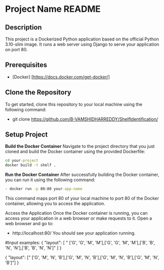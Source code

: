 # Project Name README

## Description

This project is a Dockerized Python application based on the official Python 3.10-slim image. It runs a web server using Django to serve your application on port 80.

## Prerequisites

- [Docker] [https://docs.docker.com/get-docker/]


## Clone the Repository
To get started, clone this repository to your local machine using the following command:

- git clone https://github.com/B-VAMSHIDHARREDDY/ShelfIdentification/


## Setup Project
**Build the Docker Container**
Navigate to the project directory that you just cloned and build the Docker container using the provided Dockerfile:

```bat
cd your-project
docker build -t shelf .
```

**Run the Docker Container**
After successfully building the Docker container, you can run it using the following command:
```bat
- docker run -p 80:80 your-app-name
```
This command maps port 80 of your local machine to port 80 of the Docker container, allowing you to access the application.

Access the Application
Once the Docker container is running, you can access your application in a web browser or make requests to it. Open a web browser and go to:
- http://localhost:80/
You should see your application running.

#Input examples:
{
    "layout": [ " ['G', 'G', 'M', 'M'],['G', 'G', 'M', 'M'],['B', 'B', 'N', 'N'],['B', 'B', 'N', 'N']" ]
}


{
    "layout": [" ['G', 'M', 'N', 'B'],['G', 'M', 'N', 'B'],['G', 'M', 'N', 'B'],['G', 'M', 'N', 'B']"]
}
